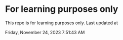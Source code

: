 # For learning purposes only
This repo is for learning purposes only.
Last updated at

Friday, November 24, 2023 7:51:43 AM

